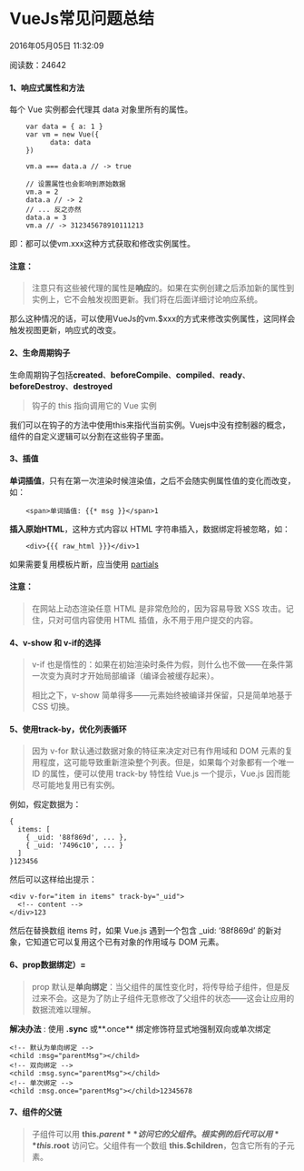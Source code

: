 # VueJs常见问题总结

2016年05月05日 11:32:09

阅读数：24642

#### 1、响应式属性和方法

每个 Vue 实例都会代理其 data 对象里所有的属性。

```
    var data = { a: 1 }
    var vm = new Vue({
          data: data
    })

    vm.a === data.a // -> true

    // 设置属性也会影响到原始数据
    vm.a = 2
    data.a // -> 2
    // ... 反之亦然
    data.a = 3
    vm.a // -> 312345678910111213
```

即：都可以使vm.xxx这种方式获取和修改实例属性。

#### 注意：

> 注意只有这些被代理的属性是**响应**的。如果在实例创建之后添加新的属性到实例上，它不会触发视图更新。我们将在后面详细讨论响应系统。

那么这种情况的话，可以使用VueJs的vm.$xxx的方式来修改实例属性，这同样会触发视图更新，响应式的改变。

#### 2、生命周期钩子

生命周期钩子包括**created**、**beforeCompile**、**compiled**、**ready**、**beforeDestroy**、**destroyed**

> 钩子的 this 指向调用它的 Vue 实例

我们可以在钩子的方法中使用this来指代当前实例。Vuejs中没有控制器的概念，组件的自定义逻辑可以分割在这些钩子里面。

#### 3、插值

**单词插值**，只有在第一次渲染时候渲染值，之后不会随实例属性值的变化而改变，如：

```
    <span>单词插值: {{* msg }}</span>1
```

**插入原始HTML**，这种方式内容以 HTML 字符串插入，数据绑定将被忽略，如：

```
    <div>{{{ raw_html }}}</div>1
```

如果需要复用模板片断，应当使用 [partials](http://cn.vuejs.org/api/#partial)

#### 注意：

> 在网站上动态渲染任意 HTML 是非常危险的，因为容易导致 XSS 攻击。记住，只对可信内容使用 HTML 插值，永不用于用户提交的内容。

#### 4、v-show 和 v-if的选择

> v-if 也是惰性的：如果在初始渲染时条件为假，则什么也不做——在条件第一次变为真时才开始局部编译（编译会被缓存起来）。
>
> 相比之下，v-show 简单得多——元素始终被编译并保留，只是简单地基于 CSS 切换。

#### 5、使用track-by，优化列表循环

> 因为 v-for 默认通过数据对象的特征来决定对已有作用域和 DOM 元素的复用程度，这可能导致重新渲染整个列表。但是，如果每个对象都有一个唯一 ID 的属性，便可以使用 track-by 特性给 Vue.js 一个提示，Vue.js 因而能尽可能地复用已有实例。

例如，假定数据为：

```
{
  items: [
    { _uid: '88f869d', ... },
    { _uid: '7496c10', ... }
  ]
}123456
```

然后可以这样给出提示：

```
<div v-for="item in items" track-by="_uid">
  <!-- content -->
</div>123
```

然后在替换数组 items 时，如果 Vue.js 遇到一个包含 _uid: ‘88f869d’ 的新对象，它知道它可以复用这个已有对象的作用域与 DOM 元素。

#### 6、prop数据绑定）=

> prop 默认是**单向绑定**：当父组件的属性变化时，将传导给子组件，但是反过来不会。这是为了防止子组件无意修改了父组件的状态——这会让应用的数据流难以理解。

**解决办法** : 使用 **.sync** 或**.once** 绑定修饰符显式地强制双向或单次绑定

```
<!-- 默认为单向绑定 -->
<child :msg="parentMsg"></child>
<!-- 双向绑定 -->
<child :msg.sync="parentMsg"></child>
<!-- 单次绑定 -->
<child :msg.once="parentMsg"></child>12345678
```

#### 7、组件的父链

> 子组件可以用 **this.$parent** 访问它的父组件。根实例的后代可以用 **this.$root** 访问它。父组件有一个数组 **this.$children**，包含它所有的子元素。